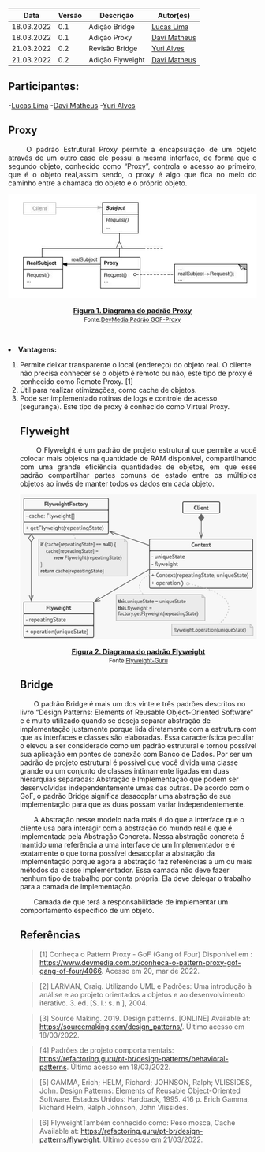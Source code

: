 | Data | Versão | Descrição | Autor(es)|
| -- | -- | -- | -- |
| 18.03.2022 | 0.1 | Adição Bridge | [Lucas Lima](https://github.com/mibasFerraz) |
| 18.03.2022 | 0.1 | Adição Proxy | [Davi Matheus](https://github.com/DaviMatheus) |
| 21.03.2022 | 0.2 | Revisão Bridge | [Yuri Alves](https://github.com/yuriAlves5) |
| 21.03.2022 | 0.2 | Adição Flyweight | [Davi Matheus](https://github.com/DaviMatheus) |

## Participantes:

-[Lucas Lima](https://github.com/mibasFerraz)
-[Davi Matheus](https://github.com/DaviMatheus)
-[Yuri Alves](https://github.com/yuriAlves5)

## Proxy


<p align="justify">&emsp;&emsp;
O  padrão Estrutural  Proxy  permite a encapsulação de um objeto através de um outro caso ele possui a mesma interface, de forma que o segundo objeto, conhecido como “Proxy”, controla o acesso ao primeiro, que é o objeto real,assim sendo, o proxy é algo que fica no meio do caminho entre a chamada do objeto e o próprio objeto.
</p>


<p align='center'>
    <img src='..\..\..\assets\img\grasp\proxy.jpeg'>
    <figcaption align='center'>
        <b>
            <a href='..\..\..\assets\img\grasp\proxy.jpeg'>
               Figura 1. Diagrama do padrão Proxy
            </a>
        </b>
        <br>
        <small>Fonte:<a href='https://www.devmedia.com.br/conheca-o-pattern-proxy-gof-gang-of-four/4066'>DevMedia Padrão GOF-Proxy</a></small>
    </figcaption>
</p>

<p align="justify">&emsp;&emsp;
    <li><b>Vantagens:</b> </li>
        <ol>
            <li>Permite deixar transparente o local (endereço) do objeto real. O cliente não precisa conhecer se o objeto é remoto ou não, este tipo de proxy é conhecido como Remote Proxy. [1] </li>
            <li>Útil para realizar otimizações, como cache de objetos.</li>
            <li>Pode ser implementado rotinas de logs e controle de acesso (segurança). Este tipo de proxy é conhecido como Virtual Proxy.</li>
</p>

## Flyweight
<p align="justify">&emsp;&emsp;
O Flyweight é um padrão de projeto estrutural que permite a você colocar mais objetos na quantidade de RAM disponível, compartilhando com uma grande eficiência quantidades de objetos, em que esse  padrão compartilhar partes comuns de estado entre os múltiplos objetos ao invés de manter todos os dados em cada objeto.
</p>

<p align='center'>
    <img src='..\..\..\assets\img\gofs\flyweight.jpeg'>
    <figcaption align='center'>
        <b>
            <a href='..\..\..\assets\img\grasp\proxy.jpeg'>
               Figura 2. Diagrama do padrão Flyweight
            </a>
        </b>
        <br>
        <small>Fonte:<a href='https://refactoring.guru/pt-br/design-patterns/flyweight'>Flyweight-Guru</a></small>
    </figcaption>
</p>

## Bridge

&emsp;&emsp;O padrão Bridge é mais um dos vinte e três padrões descritos no livro “Design Patterns: Elements of Reusable Object-Oriented Software“ e é muito utilizado quando se deseja separar abstração de implementação justamente porque lida diretamente com a estrutura com que as interfaces e classes são elaboradas. Essa característica peculiar o elevou a ser considerado como um padrão estrutural e tornou possível sua aplicação em pontes de conexão com Banco de Dados.
Por ser um padrão de projeto estrutural é possível que você divida uma classe grande ou um conjunto de classes intimamente ligadas em duas hierarquias separadas: Abstração e Implementação que podem ser desenvolvidas independentemente umas das outras.
De acordo com o GoF, o padrão Bridge significa desacoplar uma abstração de sua implementação para que as duas possam variar independentemente.

&emsp;&emsp;A Abstração nesse modelo nada mais é do que a interface que o cliente usa para interagir com a abstração do mundo real e que é implementada pela Abstração Concreta. Nessa abstração concreta é mantido uma referência a uma interface de um Implementador e é exatamente o que torna possível desacoplar a abstração da implementação porque agora a abstração faz referências a um ou mais métodos da classe implementador. Essa camada não deve fazer nenhum tipo de trabalho por conta própria. Ela deve delegar o trabalho para a camada de implementação.

&emsp;&emsp;Camada de que terá a responsabilidade de implementar um comportamento específico de um objeto.


## Referências

> [1] Conheça o Pattern Proxy - GoF (Gang of Four) Disponível em : <https://www.devmedia.com.br/conheca-o-pattern-proxy-gof-gang-of-four/4066>. Acesso em 20, mar de 2022.

> [2] LARMAN, Craig. Utilizando UML e Padrões: Uma introdução à análise e ao projeto orientados a objetos e ao desenvolvimento iterativo. 3. ed. [S. l.: s. n.], 2004.

> [3] Source Making. 2019. Design patterns. [ONLINE] Available at: https://sourcemaking.com/design_patterns/. Último acesso em 18/03/2022.

> [4] Padrões de projeto comportamentais: https://refactoring.guru/pt-br/design-patterns/behavioral-patterns. Último acesso em 18/03/2022.

> [5] GAMMA, Erich; HELM, Richard; JOHNSON, Ralph; VLISSIDES, John. Design Patterns: Elements of Reusable Object-Oriented Software. Estados Unidos: Hardback, 1995. 416 p. Erich Gamma, Richard Helm, Ralph Johnson, John Vlissides.

> [6] FlyweightTambém conhecido como: Peso mosca, Cache  Available at:  https://refactoring.guru/pt-br/design-patterns/flyweight. Último acesso em 21/03/2022.

